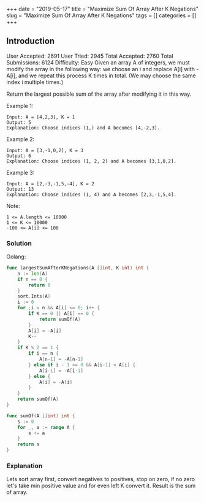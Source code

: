 +++
date = "2019-05-17"
title = "Maximize Sum Of Array After K Negations"
slug = "Maximize Sum Of Array After K Negations"
tags = []
categories = []
+++

## Introduction


User Accepted: 2691
User Tried: 2945
Total Accepted: 2760
Total Submissions: 6124
Difficulty: Easy
Given an array A of integers, we must modify the array in the following way: we choose an i and replace A[i] with -A[i], and we repeat this process K times in total.  (We may choose the same index i multiple times.)

Return the largest possible sum of the array after modifying it in this way.

 

Example 1:
```
Input: A = [4,2,3], K = 1
Output: 5
Explanation: Choose indices (1,) and A becomes [4,-2,3].
```

Example 2:
```
Input: A = [3,-1,0,2], K = 3
Output: 6
Explanation: Choose indices (1, 2, 2) and A becomes [3,1,0,2].
```

Example 3:
```
Input: A = [2,-3,-1,5,-4], K = 2
Output: 13
Explanation: Choose indices (1, 4) and A becomes [2,3,-1,5,4].
``` 

Note:
```
1 <= A.length <= 10000
1 <= K <= 10000
-100 <= A[i] <= 100
```

### Solution

Golang:
``` go
func largestSumAfterKNegations(A []int, K int) int {
    n := len(A)
    if n == 0 {
        return 0
    }
    sort.Ints(A)
    i := 0
    for ;i < n && A[i] <= 0; i++ {
        if K == 0 || A[i] == 0 {
            return sumOf(A)
        }
        A[i] = -A[i]
        K--
    }
    if K % 2 == 1 {
        if i == n {
            A[n-1] = -A[n-1]
        } else if i - 1 >= 0 && A[i-1] < A[i] {
            A[i-1] = -A[i-1]
        } else {
            A[i] = -A[i]
        }
    }
    return sumOf(A)  
}

func sumOf(A []int) int {
    s := 0
    for _, a := range A {
        s += a
    }
    return s
}
```

### Explanation

Lets sort array first, convert negatives to positives, stop on zero, if no zero let's take min positive value and for even left K convert it.
Result is the sum of array.

